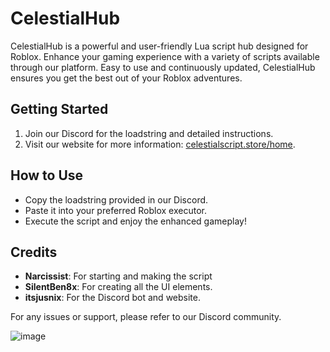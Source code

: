 # CelestialHub

CelestialHub is a powerful and user-friendly Lua script hub designed for Roblox. Enhance your gaming experience with a variety of scripts available through our platform. Easy to use and continuously updated, CelestialHub ensures you get the best out of your Roblox adventures.

## Getting Started
1. Join our Discord for the loadstring and detailed instructions.
2. Visit our website for more information: [celestialscript.store/home](https://celestialscript.store/home).

## How to Use
- Copy the loadstring provided in our Discord.
- Paste it into your preferred Roblox executor.
- Execute the script and enjoy the enhanced gameplay!

## Credits
- **Narcissist**: For starting and making the script
- **SilentBen8x**: For creating all the UI elements.
- **itsjusnix**: For the Discord bot and website.

For any issues or support, please refer to our Discord community.

![image](https://github.com/user-attachments/assets/d6e992af-bcd9-4d45-87c5-4e0ba7cce4b4)

